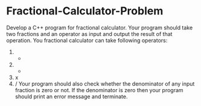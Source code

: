 # Fractional-Calculator-Problem
Develop a C++ program for fractional calculator. Your program should take two fractions and an operator as input and output the result of that operation. You fractional calculator can take following operators:
1.  +
2.  -
3.  x
4.  /
Your program should also check whether the denominator of any input fraction is zero or not. If the denominator is zero then your program should print an error message and terminate.
